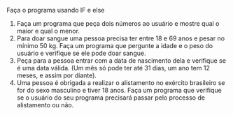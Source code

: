 Faça o programa usando IF e else
1. Faça um programa que peça dois números ao usuário e mostre qual o maior e qual o menor.
2. Para doar sangue uma pessoa precisa ter entre 18 e 69 anos e pesar no mínimo 50 kg. Faça um programa que pergunte a idade e o peso do usuário e verifique se ele pode doar sangue.
3. Peça para a pessoa entrar com a data de nascimento dela e verifique se é uma data válida. (Um mês só pode ter até 31 dias, um ano tem 12 meses, e assim por diante).
4. Uma pessoa é obrigada a realizar o alistamento no exército brasileiro se for do sexo masculino e tiver 18 anos. Faça um programa que verifique se o usuário do seu programa precisará passar pelo processo de alistamento ou não.